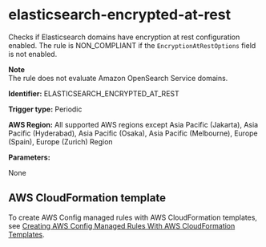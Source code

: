 # elasticsearch\-encrypted\-at\-rest<a name="elasticsearch-encrypted-at-rest"></a>

Checks if Elasticsearch domains have encryption at rest configuration enabled\. The rule is NON\_COMPLIANT if the `EncryptionAtRestOptions` field is not enabled\.

**Note**  
The rule does not evaluate Amazon OpenSearch Service domains\.

**Identifier:** ELASTICSEARCH\_ENCRYPTED\_AT\_REST

**Trigger type:** Periodic

**AWS Region:** All supported AWS regions except Asia Pacific \(Jakarta\), Asia Pacific \(Hyderabad\), Asia Pacific \(Osaka\), Asia Pacific \(Melbourne\), Europe \(Spain\), Europe \(Zurich\) Region

**Parameters:**

None  

## AWS CloudFormation template<a name="w2aac12c33c15b9d281c17"></a>

To create AWS Config managed rules with AWS CloudFormation templates, see [Creating AWS Config Managed Rules With AWS CloudFormation Templates](aws-config-managed-rules-cloudformation-templates.md)\.